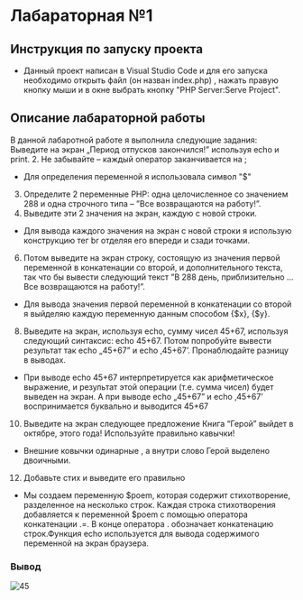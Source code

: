 # Лабараторная №1
## Инструкция по запуску проекта
* Данный проект написан в Visual Studio Code и для его запуска необходимо открыть файл (он назван index.php) , нажать правую кнопку мыши и в окне выбрать кнопку "PHP Server:Serve Project".
## Описание лабараторной работы 
В данной лабаротной работе я выполнила следующие задания:
Выведите на экран „Период отпусков закончился!” используя echo и print.
2. Не забывайте – каждый оператор заканчивается на ;
* Для определения переменной я использовала символ "$"
3. Определите 2 переменные PHP: одна целочисленное со значением 288 и одна строчного типа – ”Все
возвращаются на работу!”.
4. Выведите эти 2 значения на экран, каждую с новой строки.
* Для вывода каждого значения на экран с новой строки я использую конструкцию тег br отделяя его впереди и сзади точками.
6. Потом выведите на экран строку, состоящую из значения первой переменной в конкатенации со второй, и 
дополнительного текста, так что бы вывести следующий текст ”В 288 день, приблизительно ... Все 
возвращаются на работу!”.
* Для вывода значения первой переменной в конкатенации со второй я выйделяю каждую переменную данным способом {$x}, {$y}.
8. Выведите на экран, используя echo, сумму чисел 45+67, используя следующий синтаксис: echo 45+67. Потом 
попробуйте вывести результат так echo „45+67” и echo ‚45+67’. Пронаблюдайте разницу в выводах.
* При выводе echo 45+67  интерпретируется как арифметическое выражение, и результат этой операции (т.е. сумма чисел) будет выведен на экран. А при выводе  echo „45+67” и echo ‚45+67’ воспринимается буквально и выводится 45+67
10. Выведите на экран следующее предложение Книга “Герой” выйдет в октябре, этого года! Используйте 
правильно кавычки!
* Внешние ковычки одинарные , а внутри слово Герой выделено двоичными.
12. Добавьте стих и выведите его правильно
* Мы создаем переменную $poem, которая содержит стихотворение, разделенное на несколько строк. Каждая строка стихотворения добавляется к переменной $poem с помощью оператора конкатенации .=. В конце оператора . обозначает конкатенацию строк.Функция echo используется для вывода содержимого переменной на экран браузера.
### Вывод
![45](https://github.com/Iulia1511/lab/assets/159126852/9f3eb10b-1b7c-4283-acab-504ea278421e)

